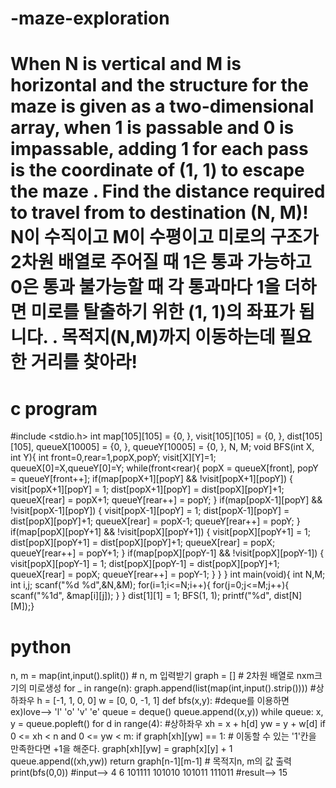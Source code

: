 # -maze-exploration
# When N is vertical and M is horizontal and the structure for the maze is given as a two-dimensional array, when 1 is passable and 0 is impassable, adding 1 for each pass is the coordinate of (1, 1) to escape the maze . Find the distance required to travel from to destination (N, M)! N이 수직이고 M이 수평이고 미로의 구조가 2차원 배열로 주어질 때 1은 통과 가능하고 0은 통과 불가능할 때 각 통과마다 1을 더하면 미로를 탈출하기 위한 (1, 1)의 좌표가 됩니다. . 목적지(N,M)까지 이동하는데 필요한 거리를 찾아라!
# c program
#include <stdio.h>
int map[105][105] = {0, }, visit[105][105] = {0, }, dist[105][105], queueX[10005] = {0, }, queueY[10005] = {0, }, N, M;
void BFS(int X, int Y){
	int front=0,rear=1,popX,popY;
	visit[X][Y]=1;
	queueX[0]=X,queueY[0]=Y;
	while(front<rear){
		popX = queueX[front], popY = queueY[front++];
        if(map[popX+1][popY] && !visit[popX+1][popY]) {
            visit[popX+1][popY] = 1;
            dist[popX+1][popY] = dist[popX][popY]+1;
            queueX[rear] = popX+1;
            queueY[rear++] = popY;
        }
        if(map[popX-1][popY] && !visit[popX-1][popY]) {
            visit[popX-1][popY] = 1;
            dist[popX-1][popY] = dist[popX][popY]+1;
            queueX[rear] = popX-1;
            queueY[rear++] = popY;
        }
        if(map[popX][popY+1] && !visit[popX][popY+1]) {
            visit[popX][popY+1] = 1;
            dist[popX][popY+1] = dist[popX][popY]+1;
            queueX[rear] = popX;
            queueY[rear++] = popY+1;
        }
        if(map[popX][popY-1] && !visit[popX][popY-1]) {
            visit[popX][popY-1] = 1;
            dist[popX][popY-1] = dist[popX][popY]+1;
            queueX[rear] = popX;
            queueY[rear++] = popY-1;
        }
	}
}
int main(void){
	int N,M;
	int i,j;
	scanf("%d %d",&N,&M);
	for(i=1;i<=N;i++){
		for(j=0;j<=M;j++){
			scanf("%1d", &map[i][j]);
		}
	}
	dist[1][1] = 1;
    BFS(1, 1);
    printf("%d", dist[N][M]);}
 # python
 n, m = map(int,input().split()) # n, m 입력받기
graph = [] # 2차원 배열로 nxm크기의 미로생성
for _ in range(n):
    graph.append(list(map(int,input().strip())))
#상하좌우
h = [-1, 1, 0, 0]
w = [0, 0, -1, 1]
def bfs(x,y):  #deque를 이용하면 ex)love--> 'l' 'o' 'v' 'e'
    queue = deque()
    queue.append((x,y))
    while queue:
        x, y = queue.popleft()
        for d in range(4): #상하좌우
            xh = x + h[d]
            yw = y + w[d]
            if 0 <= xh < n and 0 <= yw < m:
                if graph[xh][yw] == 1: # 이동할 수 있는 '1'칸을 만족한다면 +1을 해준다.
                    graph[xh][yw] = graph[x][y] + 1
                    queue.append((xh,yw))
    return graph[n-1][m-1] # 목적지n, m의 값 출력
print(bfs(0,0))
#input--> 4 6  101111  101010  101011  111011
#result--> 15
